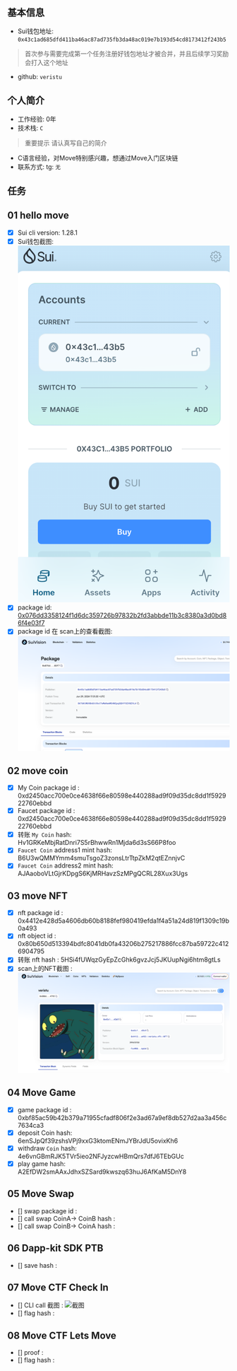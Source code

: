 ## 基本信息
- Sui钱包地址: `0x43c1ad685dfd411ba46ac87ad735fb3da48ac019e7b193d54cd8173412f243b5`
> 首次参与需要完成第一个任务注册好钱包地址才被合并，并且后续学习奖励会打入这个地址
- github: `veristu`

## 个人简介
- 工作经验: 0年
- 技术栈: `C`
> 重要提示 请认真写自己的简介
- C语言经验，对Move特别感兴趣，想通过Move入门区块链
- 联系方式: tg: `无` 

## 任务

##   01 hello move  
- [x] Sui cli version: 1.28.1
- [x] Sui钱包截图: ![Sui钱包截图](./notes/wallet-plugin.png)
- [x] package id: [0x076dd3358124f1d6dc359726b97832b2fd3abbde11b3c8380a3d0bd86f4e03f7](https://testnet.suivision.xyz/package/0x076dd3358124f1d6dc359726b97832b2fd3abbde11b3c8380a3d0bd86f4e03f7)
- [x] package id 在 scan上的查看截图:![Scan截图](./notes/package.png)

##   02 move coin
- [x] My Coin package id :  0xd2450acc700e0ce4638f66e80598e440288ad9f09d35dc8dd1f592922760ebbd             
- [x] Faucet package id :  0xd2450acc700e0ce4638f66e80598e440288ad9f09d35dc8dd1f592922760ebbd             
- [x] 转账 `My Coin` hash: Hv1GRKeMbjRatDnri7S5rBhwwRn1Mjda6d3sS66P8foo
- [x] `Faucet Coin` address1 mint hash: B6U3wQMMYmm4smuTsgoZ3zonsLtrTtpZkM2qtEZnnjvC
- [x] `Faucet Coin` address2 mint hash: AJAaoboVLtGjrKDpgS6KjMRHavzSzMPgQCRL28Xux3Ugs

##   03 move NFT
- [x] nft package id : 0x4412e428d5a4606db60b8188fef980419efda1f4a51a24d819f1309c19b0a493              
- [x] nft object id : 0x80b650d513394bdfc8041db0fa43206b275217886fcc87ba59722c4126904795
- [x] 转账 nft  hash : 5HSi4fUWqzGyEpZcGhk6gvzJcj5JKUupNgi6htm8gtLs
- [x] scan上的NFT截图 : ![Scan截图](./notes/NFT.png)

##   04 Move Game
- [x] game package id : 0xbf85ac59b42b379a71955cfadf806f2e3ad67a9ef8db527d2aa3a456c7634ca3                
- [x] deposit Coin hash: 6enSJpQf39zshsVPj9xxG3ktomENmJYBrJdU5ovixKh6
- [x] withdraw `Coin` hash: 4e6vnGBmRJK5TVr5ieo2NFJyzcwHBmQrs7dfJ6TEbGUc
- [x] play game hash: A2EfDW2smAAxJdhxSZSard9kwszq63huJ6AfKaM5DnY8

##   05 Move Swap
- [] swap package id :
- [] call swap CoinA-> CoinB  hash :
- [] call swap CoinB-> CoinA  hash :

##   06 Dapp-kit SDK PTB
- [] save hash :

##   07 Move CTF Check In
- [] CLI call 截图 : ![截图](./images/你的图片地址)
- [] flag hash :

##   08 Move CTF Lets Move
- [] proof : 
- [] flag hash :
